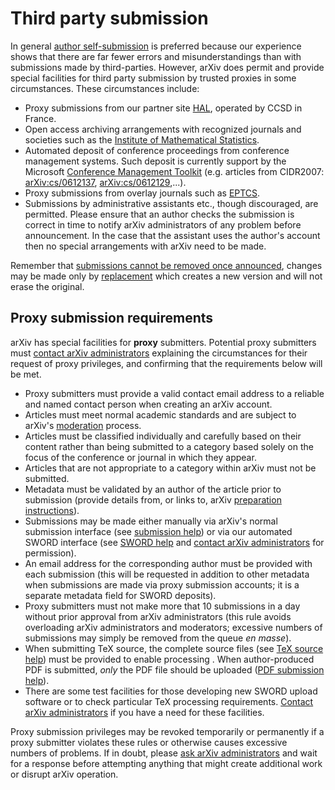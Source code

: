 Third party submission
======================

In general [author self-submission](submit) is preferred because our
experience shows that there are far fewer errors and misunderstandings
than with submissions made by third-parties. However, arXiv does permit
and provide special facilities for third party submission by trusted
proxies in some circumstances. These circumstances include:

-   Proxy submissions from our partner site
    [HAL](http://hal.archives-ouvertes.fr/index.php?langue=en), operated
    by CCSD in France.
-   Open access archiving arrangements with recognized journals and
    societies such as the [Institute of Mathematical
    Statistics](http://www.imstat.org/publications/arxiv.html).
-   Automated deposit of conference proceedings from conference
    management systems. Such deposit is currently support by the
    Microsoft [Conference Management
    Toolkit](http://cmt.research.microsoft.com/cmt/) (e.g. articles from
    CIDR2007: [arXiv:cs/0612137](/abs/cs/0612137),
    [arXiv:cs/0612129](/abs/cs/0612129),...).
-   Proxy submissions from overlay journals such as
    [EPTCS](http://eptcs.org/).
-   Submissions by administrative assistants etc., though discouraged,
    are permitted. Please ensure that an author checks the submission is
    correct in time to notify arXiv administrators of any problem before
    announcement. In the case that the assistant uses the author's
    account then no special arrangements with arXiv need to be made.

Remember that [submissions cannot be removed once announced](versions),
changes may be made only by [replacement](replace) which creates a new
version and will not erase the original.

Proxy submission requirements
-----------------------------

arXiv has special facilities for **proxy** submitters. Potential proxy
submitters must [contact arXiv administrators](contact) explaining the
circumstances for their request of proxy privileges, and confirming that
the requirements below will be met.

-   Proxy submitters must provide a valid contact email address to a
    reliable and named contact person when creating an arXiv account.
-   Articles must meet normal academic standards and are subject to
    arXiv's [moderation](moderation) process.
-   Articles must be classified individually and carefully based on
    their content rather than being submitted to a category based solely
    on the focus of the conference or journal in which they appear.
-   Articles that are not appropriate to a category within arXiv must
    not be submitted.
-   Metadata must be validated by an author of the article prior to
    submission (provide details from, or links to, arXiv [preparation
    instructions](prep)).
-   Submissions may be made either manually via arXiv's normal
    submission interface (see [submission help](submit)) or via our
    automated SWORD interface (see [SWORD help](submit_sword) and
    [contact arXiv administrators](contact) for permission).
-   An email address for the corresponding author must be provided with
    each submission (this will be requested in addition to other
    metadata when submissions are made via proxy submission accounts; it
    is a separate metadata field for SWORD deposits).
-   Proxy submitters must not make more that 10 submissions in a day
    without prior approval from arXiv administrators (this rule avoids
    overloading arXiv administrators and moderators; excessive numbers
    of submissions may simply be removed from the queue *en masse*).
-   When submitting TeX source, the complete source files (see [TeX
    source help](submit_tex)) must be provided to enable processing .
    When author-produced PDF is submitted, *only* the PDF file should be
    uploaded ([PDF submission help](submit_pdf)).
-   There are some test facilities for those developing new SWORD upload
    software or to check particular TeX processing requirements.
    [Contact arXiv administrators](contact) if you have a need for these
    facilities.

Proxy submission privileges may be revoked temporarily or permanently if
a proxy submitter violates these rules or otherwise causes excessive
numbers of problems. If in doubt, please [ask arXiv
administrators](contact) and wait for a response before attempting
anything that might create additional work or disrupt arXiv operation.
